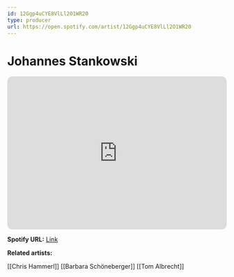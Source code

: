 ```yaml
---
id: 12Ggp4uCYE8VlLl2O1WR20
type: producer
url: https://open.spotify.com/artist/12Ggp4uCYE8VlLl2O1WR20
---
```

# Johannes Stankowski

<iframe style="border-radius:12px" src="https://open.spotify.com/embed/artist/12Ggp4uCYE8VlLl2O1WR20" width="100%" height="352" frameBorder="0" allowfullscreen="" allow="autoplay; clipboard-write; encrypted-media; fullscreen; picture-in-picture" loading="lazy"></iframe>

**Spotify URL:** [Link](https://open.spotify.com/artist/12Ggp4uCYE8VlLl2O1WR20)

**Related artists:**

[[Chris Hammerl]]
[[Barbara Schöneberger]]
[[Tom Albrecht]]
